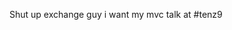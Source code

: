 <!--
id: 189111335
link: http://kevinisom.info/post/189111335/shut-up-exchange-guy-i-want-my-mvc-talk-at-tenz9
slug: shut-up-exchange-guy-i-want-my-mvc-talk-at-tenz9
date: Wed Sep 16 2009 17:01:42 GMT+1200 (NZST)
raw: {"blog_name":"kevinisom","id":189111335,"post_url":"http://kevinisom.info/post/189111335/shut-up-exchange-guy-i-want-my-mvc-talk-at-tenz9","slug":"shut-up-exchange-guy-i-want-my-mvc-talk-at-tenz9","type":"text","date":"2009-09-16 05:01:42 GMT","timestamp":1253077302,"state":"published","format":"html","reblog_key":"gRv9iyXz","tags":[],"short_url":"http://tmblr.co/Zw68YyBHPmd","highlighted":[],"feed_item":"http://twitter.com/kev_nz/statuses/4017373736","from_feed_id":"650289","note_count":0,"title":null,"body":"<p>Shut up exchange guy i want my mvc talk at #tenz9</p>"}
publish: 2009-09-016
tags: 
title: null
-->


Shut up exchange guy i want my mvc talk at \#tenz9


